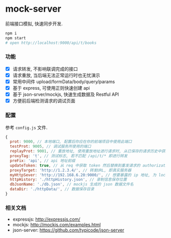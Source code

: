 # mock-server
前端接口模拟, 快速同步开发.

``` sh
npm i
npm start
# open http://localhost:9000/api/t/books
``` 

### 功能
- [x] 请求转发, 不影响联调完成的接口
- [x] 请求重放, 当后端无法正常运行时也无忧演示
- [x] 常用中间件 upload/formData/body/query/params
- [x] 基于 express, 可使用正则快速创建 api
- [x] 基于 json-srver/mockjs, 快速生成数据及 Restful API
- [x] 方便前后端检测请求的调试页面

### 配置
参考 `config.js` 文件.

``` js
{
  prot: 9000, // 本地端口, 配置后你应在你的前端项目中使用此端口
  testProt: 9005, // 调试服务所使用的端口
  replayProt: 9001, // 重放地址, 使用重放地址进行请求时, 从已保存的请求历史中获取信息, 而不是从目标服务器获取
  proxyTag: 't', // 测试标志, 若不匹配 /api/t/* 即进行转发
  preFix: 'api', // api 地址前缀
  updateToken: true, // 从 req 中获取 token 然后替换到重发请求的 authorization 上
  proxyTarget: 'http://1.2.3.4/', // 转发URL, 即真实服务器
  myHttpSever: 'http://192.168.6.20:9000/', // 想要暴露的 ip 地址, 为 localhost 时仅能自己使用
  httpHistory: './httpHistory.json', // 录制信息保存位置
  dbJsonName: './db.json', // mockjs 生成的 json 数据文件名
  dataDir: './httpData/', // 数据保存目录
}
```

### 相关文档
- expressjs: http://expressjs.com/
- mockjs: http://mockjs.com/examples.html
- json-server: https://github.com/typicode/json-server
